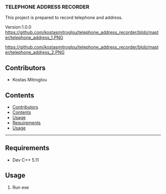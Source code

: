 ### TELEPHONE ADDRESS RECORDER
This project is prepared to record telephone and address.

Version:1.0.0
https://github.com/kostasmitroglou/telephone_address_recorder/blob/master/telephone_address_1.PNG

https://github.com/kostasmitroglou/telephone_address_recorder/blob/master/telephone_address_2.PNG

## Contributors
- Kostas Mitroglou

## Contents
- [Contributors](#contributors)
- [Contents](#contents)
- [Usage](#usage)
- [Requirements](#requirements)
- [Usage](#usage)
---

## Requirements
- Dev C++ 5.11


## Usage
1. Run exe
